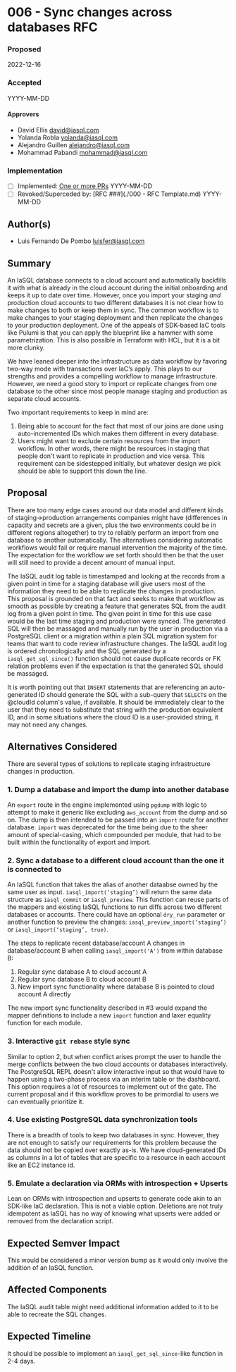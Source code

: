 # 006 - Sync changes across databases RFC

### Proposed

2022-12-16

### Accepted

YYYY-MM-DD

#### Approvers

- David Ellis <david@iasql.com>
- Yolanda Robla <yolanda@iasql.com>
- Alejandro Guillen <alejandro@iasql.com>
- Mohammad Pabandi <mohammad@iasql.com>

### Implementation

- [ ] Implemented: [One or more PRs](https://github.com/iasql/iasql-engine/some-pr-link-here) YYYY-MM-DD
- [ ] Revoked/Superceded by: [RFC ###](./000 - RFC Template.md) YYYY-MM-DD

## Author(s)

- Luis Fernando De Pombo <luisfer@iasql.com>

## Summary

An IaSQL database connects to a cloud account and automatically backfills it with what is already in the cloud account during the initial onboarding and keeps it up to date over time. However, once you import your staging *and* production cloud accounts to two different databases it is not clear how to make changes to both or keep them in sync. The common workflow is to make changes to your staging deployment and then replicate the changes to your production deployment. One of the appeals of SDK-based IaC tools like Pulumi is that you can apply the blueprint like a hammer with some parametrization. This is also possible in Terraform with HCL, but it is a bit more clunky.

We have leaned deeper into the infrastructure as data workflow by favoring two-way mode with transactions over IaC’s apply. This plays to our strengths and provides a compelling workflow to manage infrastructure. However, we need a good story to import or replicate changes from one database to the other since most people manage staging and production as separate cloud accounts.

Two important requirements to keep in mind are:
1. Being able to account for the fact that most of our joins are done using auto-incremented IDs which makes them different in every database.
2. Users might want to exclude certain resources from the import workflow. In other words, there might be resources in staging that people don't want to replicate in production and vice versa. This requirement can be sidestepped initially, but whatever design we pick should be able to support this down the line.

## Proposal

There are too many edge cases around our data model and different kinds of staging->production arrangements companies might have (differences in capacity and secrets are a given, plus the two environments could be in different regions altogether) to try to reliably perform an import from one database to another automatically. The alternatives considering automatic workflows would fail or require manual intervention the majority of the time. The expectation for the workflow we set forth should then be that the user will still need to provide a decent amount of manual input.

The IaSQL audit log table is timestamped and looking at the records from a given point in time for a staging database will give users most of the information they need to be able to replicate the changes in production. This proposal is grounded on that fact and seeks to make that workflow as smooth as possible by creating a feature that generates SQL from the audit log from a given point in time. The given point in time for this use case would be the last time staging and production were synced. The generated SQL will then be massaged and manually run by the user in production via a PostgreSQL client or a migration within a plain SQL migration system for teams that want to code review infrastructure changes. The IaSQL audit log is ordered chronologically and the SQL generated by a `iasql_get_sql_since()` function should not cause duplicate records or FK relation problems even if the expectation is that the generated SQL should be massaged.

It is worth pointing out that `INSERT` statements that are referencing an auto-generated ID should generate the SQL with a sub-query that `SELECT`s on the @cloudId column's value, if available. It should be immediately clear to the user that they need to substitute that string with the production equivalent ID, and in some situations where the cloud ID is a user-provided string, it may not need any changes.

## Alternatives Considered

There are several types of solutions to replicate staging infrastructure changes in production.

### 1. Dump a database and import the dump into another database

An `export` route in the engine implemented using `pgdump` with logic to attempt to make it generic like excluding `aws_account` from the dump and so on. The dump is then intended to be passed into an `import` route for another database. `import` was deprecated for the time being due to the sheer amount of special-casing, which compounded per module, that had to be built within the functionality of export and import.

### 2. Sync a database to a different cloud account than the one it is connected to

An IaSQL function that takes the alias of another dataabse owned by the same user as input. `iasql_import(‘staging’)` will return the same data structure as `iasql_commit` or `iasql_preview`. This function can reuse parts of the mappers and existing IaSQL functions to run diffs across two different databases or accounts. There could have an optional `dry_run` parameter or another function to preview the changes: `iasql_preview_import(‘staging’)` or `iasql_import(‘staging’, true)`.

The steps to replicate recent database/account A changes in database/account B when calling `iasql_import('A')` from within database B:
1) Regular sync database A to cloud account A
2) Regular sync database B to cloud account B
3) New import sync functionality where database B is pointed to cloud account A directly

The new import sync functionality described in #3 would expand the mapper definitions to include a new `import` function and laxer equality function for each module.

### 3. Interactive `git rebase` style sync

Similar to option 2, but when conflict arises prompt the user to handle the merge conflicts between the two cloud accounts or databases interactively. The PostgreSQL REPL doesn't allow interactive input so that would have to happen using a two-phase process via an interim table or the dashboard. This option requires a lot of resources to implement out of the gate. The current proposal and if this workflow proves to be primordial to users we can eventually prioritize it.

### 4. Use existing PostgreSQL data synchronization tools

There is a breadth of tools to keep two databases in sync. However, they are not enough to satisfy our requirements for this problem because the data should not be copied over exactly as-is. We have cloud-generated IDs as columns in a lot of tables that are specific to a resource in each account like an EC2 instance id.

### 5. Emulate a declaration via ORMs with introspection + Upserts

Lean on ORMs with introspection and upserts to generate code akin to an SDK-like IaC declaration. This is not a viable option. Deletions are not truly idempotent as IaSQL has no way of knowing what upserts were added or removed from the declaration script.

## Expected Semver Impact

This would be considered a minor version bump as it would only involve the addition of an IaSQL function.

## Affected Components

The IaSQL audit table might need additional information added to it to be able to recreate the SQL changes.

## Expected Timeline

It should be possible to implement an `iasql_get_sql_since`-like function in 2-4 days.